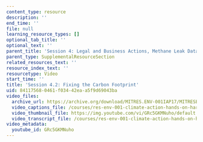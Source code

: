 ```yaml
---
content_type: resource
description: ''
end_time: ''
file: null
learning_resource_types: []
optional_tab_title: ''
optional_text: ''
parent_title: 'Session 4: Legal and Business Actions, Methane Leak Data Debrief'
parent_type: SupplementalResourceSection
related_resources_text: ''
resource_index_text: ''
resourcetype: Video
start_time: ''
title: 'Session 4.2: Fixing the Carbon Footprint'
uid: 84117568-0461-f034-42ea-a5f9d69043ba
video_files:
  archive_url: https://archive.org/download/MITRES.ENV-001IAP17/MITRESENV_001IAP17_4-2_Greenometry_300k.mp4
  video_captions_file: /courses/res-env-001-climate-action-hands-on-harnessing-science-with-communities-to-cut-carbon-january-iap-2017/2ad7a9756c2a51a38bd404754db9d5e1_GRc5GKMNuho.vtt
  video_thumbnail_file: https://img.youtube.com/vi/GRc5GKMNuho/default.jpg
  video_transcript_file: /courses/res-env-001-climate-action-hands-on-harnessing-science-with-communities-to-cut-carbon-january-iap-2017/97b3f2a38d4d1975c52db79903294d73_GRc5GKMNuho.pdf
video_metadata:
  youtube_id: GRc5GKMNuho
---
```

